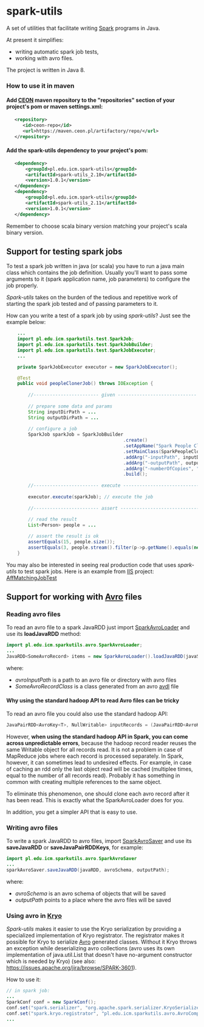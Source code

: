 # spark-utils
A set of utilities that facilitate writing [Spark](http://spark.apache.org/) programs in Java.

At present it simplifies:
* writing automatic spark job tests,
* working with avro files.

The project is written in Java 8.

### How to use it in maven ##
#### Add [CEON](http://ceon.pl/in-english) maven repository to the "repositories" section of your project's pom or maven settings.xml:
```xml
   <repository>
      <id>ceon-repo</id>
	  <url>https://maven.ceon.pl/artifactory/repo/</url>
   </repository>
```
#### Add the spark-utils dependency to your project's pom:
```xml
   <dependency>
       <groupId>pl.edu.icm.spark-utils</groupId>
       <artifactId>spark-utils_2.10</artifactId>
       <version>1.0.1</version>
   </dependency>
   <dependency>
       <groupId>pl.edu.icm.spark-utils</groupId>
       <artifactId>spark-utils_2.11</artifactId>
       <version>1.0.1</version>
   </dependency>
```
Remember to choose scala binary version matching your project's scala binary version.

## Support for testing spark jobs
To test a spark job written in java (or scala) you have to run a java main class which contains the job definition. Usually you'll want to pass some arguments to it (spark application name, job parameters) to configure the job properly.

*Spark-utils* takes on the burden of the tedious and repetitive work of starting the spark job tested and of passing parameters to it.

How can you write a test of a spark job by using *spark-utils*? Just see the example below:

```java
    ...
    import pl.edu.icm.sparkutils.test.SparkJob;
    import pl.edu.icm.sparkutils.test.SparkJobBuilder;
    import pl.edu.icm.sparkutils.test.SparkJobExecutor;
    ...

    private SparkJobExecutor executor = new SparkJobExecutor();

    @Test
    public void peopleClonerJob() throws IOException {
        
        //------------------------ given -----------------------------
        
        // prepare some data and params
        String inputDirPath = ...
        String outputDirPath = ...
        
        // configure a job
        SparkJob sparkJob = SparkJobBuilder
                                           .create()
                                           .setAppName("Spark People Cloner")
                                           .setMainClass(SparkPeopleCloner.class) // main class with the job definition
                                           .addArg("-inputPath", inputDirPath)
                                           .addArg("-outputPath", outputDirPath)
                                           .addArg("-numberOfCopies", "3")
                                           .build();
        
        //------------------------ execute -----------------------------
        
        executor.execute(sparkJob); // execute the job
        
        //------------------------ assert -----------------------------
        
        // read the result
        List<Person> people = ... 

        // assert the result is ok
        assertEquals(15, people.size());
        assertEquals(3, people.stream().filter(p->p.getName().equals(new Utf8("Stieg Larsson"))).count());
    }
```
You may also be interested in seeing real production code that uses *spark-utils* to test spark jobs. Here is an example from [IIS](https://github.com/openaire/iis) project: [AffMatchingJobTest](https://github.com/openaire/iis/blob/cdh5/iis-wf/iis-wf-affmatching/src/test/java/eu/dnetlib/iis/wf/affmatching/AffMatchingJobTest.java)

## Support for working with [Avro](https://avro.apache.org) files
### Reading avro files

To read an avro file to a spark JavaRDD just import [SparkAvroLoader](https://github.com/CeON/spark-utils/blob/master/src/main/java/pl/edu/icm/sparkutils/avro/SparkAvroLoader.java) and use its **loadJavaRDD** method:
```java
import pl.edu.icm.sparkutils.avro.SparkAvroLoader;
...
JavaRDD<SomeAvroRecord> items = new SparkAvroLoader().loadJavaRDD(javaSparkContext, avroInputPath, someAvroRecordClass);
```
where:
* *avroInputPath* is a path to an avro file or directory with avro files
* *SomeAvroRecordClass* is a class generated from an avro [avdl](https://avro.apache.org/docs/1.7.5/idl.html) file

#### Why using the standard hadoop API to read Avro files can be tricky
To read an avro file you could also use the standard hadoop API:

```java
JavaPairRDD<AvroKey<T>, NullWritable> inputRecords = (JavaPairRDD<AvroKey<T>, NullWritable>) sc.newAPIHadoopFile(avroDatastorePath, AvroKeyInputFormat.class, avroRecordClass, NullWritable.class, job.getConfiguration());
```

However, **when using the standard hadoop API in Spark, you can come across unpredictable errors**, because the hadoop record reader reuses the same Writable object for all records read. It is not a problem in case of MapReduce jobs where each record is processed separately. In Spark, however, it can sometimes lead to undesired effects. For example, in case of caching an rdd only the last object read will be cached (multiplee times, equal to the number of all records read). Probably it has something in common with creating multiple references to the same object.

To eliminate this phenomenon, one should clone each avro record after it has been read. This is exactly what the SparkAvroLoader does for you.

In addition, you get a simpler API that is easy to use.

### Writing avro files
To write a spark JavaRDD to avro files, import [SparkAvroSaver](https://github.com/CeON/spark-utils/blob/master/src/main/java/pl/edu/icm/sparkutils/avro/SparkAvroSaver.java) and use its **saveJavaRDD** or **saveJavaPairRDDKeys**, for example:

```java
import pl.edu.icm.sparkutils.avro.SparkAvroSaver
...
sparkAvroSaver.saveJavaRDD(javaRDD, avroSchema, outputPath);
```
where:
* *avroSchema* is an avro schema of objects that will be saved
* *outputPath* points to a place where the avro files will be saved

### Using avro in [Kryo](https://github.com/EsotericSoftware/kryo)

*Spark-utils* makes it easier to use the Kryo serialization by providing a specialized implementation of Kryo registrator. The registrator makes it possible for Kryo to serialize [Avro](https://avro.apache.org) generated classes. Without it Kryo throws an exception while deserializing avro collections (avro uses its own implementation of java.util.List that doesn't have no-argument constructor which is needed by Kryo) (see also: https://issues.apache.org/jira/browse/SPARK-3601).

How to use it:
```java
// in spark job:
...
SparkConf conf = new SparkConf();
conf.set("spark.serializer", "org.apache.spark.serializer.KryoSerializer");
conf.set("spark.kryo.registrator", "pl.edu.icm.sparkutils.avro.AvroCompatibleKryoRegistrator");
...
